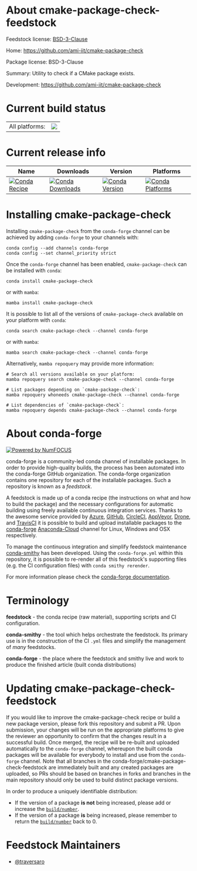 About cmake-package-check-feedstock
===================================

Feedstock license: [BSD-3-Clause](https://github.com/conda-forge/cmake-package-check-feedstock/blob/main/LICENSE.txt)

Home: https://github.com/ami-iit/cmake-package-check

Package license: BSD-3-Clause

Summary: Utility to check if a CMake package exists.

Development: https://github.com/ami-iit/cmake-package-check

Current build status
====================


<table><tr><td>All platforms:</td>
    <td>
      <a href="https://dev.azure.com/conda-forge/feedstock-builds/_build/latest?definitionId=20666&branchName=main">
        <img src="https://dev.azure.com/conda-forge/feedstock-builds/_apis/build/status/cmake-package-check-feedstock?branchName=main">
      </a>
    </td>
  </tr>
</table>

Current release info
====================

| Name | Downloads | Version | Platforms |
| --- | --- | --- | --- |
| [![Conda Recipe](https://img.shields.io/badge/recipe-cmake--package--check-green.svg)](https://anaconda.org/conda-forge/cmake-package-check) | [![Conda Downloads](https://img.shields.io/conda/dn/conda-forge/cmake-package-check.svg)](https://anaconda.org/conda-forge/cmake-package-check) | [![Conda Version](https://img.shields.io/conda/vn/conda-forge/cmake-package-check.svg)](https://anaconda.org/conda-forge/cmake-package-check) | [![Conda Platforms](https://img.shields.io/conda/pn/conda-forge/cmake-package-check.svg)](https://anaconda.org/conda-forge/cmake-package-check) |

Installing cmake-package-check
==============================

Installing `cmake-package-check` from the `conda-forge` channel can be achieved by adding `conda-forge` to your channels with:

```
conda config --add channels conda-forge
conda config --set channel_priority strict
```

Once the `conda-forge` channel has been enabled, `cmake-package-check` can be installed with `conda`:

```
conda install cmake-package-check
```

or with `mamba`:

```
mamba install cmake-package-check
```

It is possible to list all of the versions of `cmake-package-check` available on your platform with `conda`:

```
conda search cmake-package-check --channel conda-forge
```

or with `mamba`:

```
mamba search cmake-package-check --channel conda-forge
```

Alternatively, `mamba repoquery` may provide more information:

```
# Search all versions available on your platform:
mamba repoquery search cmake-package-check --channel conda-forge

# List packages depending on `cmake-package-check`:
mamba repoquery whoneeds cmake-package-check --channel conda-forge

# List dependencies of `cmake-package-check`:
mamba repoquery depends cmake-package-check --channel conda-forge
```


About conda-forge
=================

[![Powered by
NumFOCUS](https://img.shields.io/badge/powered%20by-NumFOCUS-orange.svg?style=flat&colorA=E1523D&colorB=007D8A)](https://numfocus.org)

conda-forge is a community-led conda channel of installable packages.
In order to provide high-quality builds, the process has been automated into the
conda-forge GitHub organization. The conda-forge organization contains one repository
for each of the installable packages. Such a repository is known as a *feedstock*.

A feedstock is made up of a conda recipe (the instructions on what and how to build
the package) and the necessary configurations for automatic building using freely
available continuous integration services. Thanks to the awesome service provided by
[Azure](https://azure.microsoft.com/en-us/services/devops/), [GitHub](https://github.com/),
[CircleCI](https://circleci.com/), [AppVeyor](https://www.appveyor.com/),
[Drone](https://cloud.drone.io/welcome), and [TravisCI](https://travis-ci.com/)
it is possible to build and upload installable packages to the
[conda-forge](https://anaconda.org/conda-forge) [Anaconda-Cloud](https://anaconda.org/)
channel for Linux, Windows and OSX respectively.

To manage the continuous integration and simplify feedstock maintenance
[conda-smithy](https://github.com/conda-forge/conda-smithy) has been developed.
Using the ``conda-forge.yml`` within this repository, it is possible to re-render all of
this feedstock's supporting files (e.g. the CI configuration files) with ``conda smithy rerender``.

For more information please check the [conda-forge documentation](https://conda-forge.org/docs/).

Terminology
===========

**feedstock** - the conda recipe (raw material), supporting scripts and CI configuration.

**conda-smithy** - the tool which helps orchestrate the feedstock.
                   Its primary use is in the construction of the CI ``.yml`` files
                   and simplify the management of *many* feedstocks.

**conda-forge** - the place where the feedstock and smithy live and work to
                  produce the finished article (built conda distributions)


Updating cmake-package-check-feedstock
======================================

If you would like to improve the cmake-package-check recipe or build a new
package version, please fork this repository and submit a PR. Upon submission,
your changes will be run on the appropriate platforms to give the reviewer an
opportunity to confirm that the changes result in a successful build. Once
merged, the recipe will be re-built and uploaded automatically to the
`conda-forge` channel, whereupon the built conda packages will be available for
everybody to install and use from the `conda-forge` channel.
Note that all branches in the conda-forge/cmake-package-check-feedstock are
immediately built and any created packages are uploaded, so PRs should be based
on branches in forks and branches in the main repository should only be used to
build distinct package versions.

In order to produce a uniquely identifiable distribution:
 * If the version of a package **is not** being increased, please add or increase
   the [``build/number``](https://docs.conda.io/projects/conda-build/en/latest/resources/define-metadata.html#build-number-and-string).
 * If the version of a package **is** being increased, please remember to return
   the [``build/number``](https://docs.conda.io/projects/conda-build/en/latest/resources/define-metadata.html#build-number-and-string)
   back to 0.

Feedstock Maintainers
=====================

* [@traversaro](https://github.com/traversaro/)

